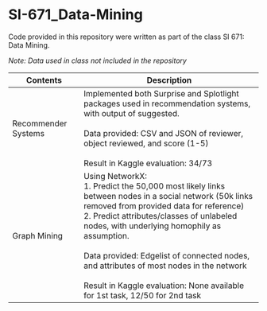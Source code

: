 # SI-671_Data-Mining

Code provided in this repository were written as part of the class SI 671: Data Mining.

*Note: Data used in class not included in the repository*

| Contents  | Description |
| ------------- | ------------- |
| Recommender Systems  | Implemented both Surprise and Splotlight packages used in recommendation systems, with output of suggested.<br><br>Data provided: CSV and JSON of reviewer, object reviewed, and score (1-5)<br><br>Result in Kaggle evaluation: 34/73|
| Graph Mining  | Using NetworkX:<br>1. Predict the 50,000 most likely links between nodes in a social network (50k links removed from provided data for reference)<br>2. Predict attributes/classes of unlabeled nodes, with underlying homophily as assumption.<br><br>Data provided: Edgelist of connected nodes, and attributes of most nodes in the network<br><br>Result in Kaggle evaluation: None available for 1st task, 12/50 for 2nd task|
